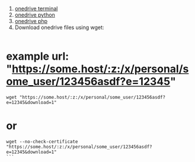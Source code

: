 1. [onedrive terminal](https://github.com/skilion/onedrive)
2. [onedrive python](https://github.com/cnbeining/onedrivecmd)
3. [onedrive php](https://github.com/donwa/oneindex)
4. Download onedrive files using wget:
    ```
# example url: "https://some.host/:z:/x/personal/some_user/123456asdf?e=12345"
    wget "https://some.host/:z:/x/personal/some_user/123456asdf?e=12345&download=1"
# or
    wget --no-check-certificate "https://some.host/:z:/x/personal/some_user/123456asdf?e=12345&download=1"
    ```

